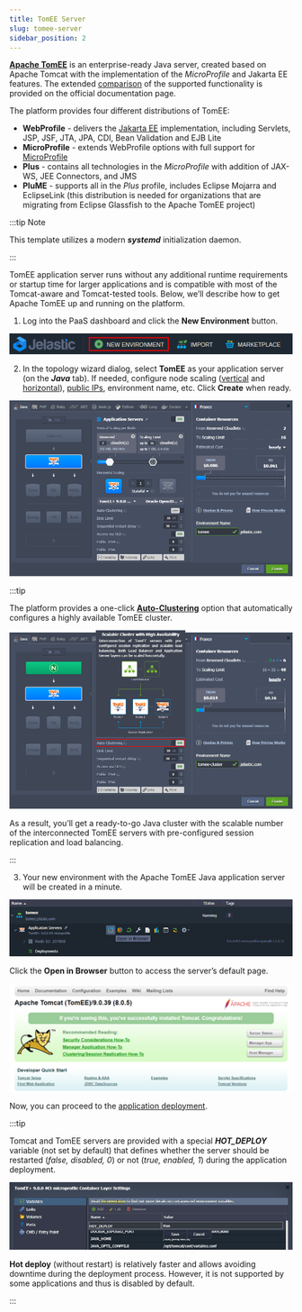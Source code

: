 ```yaml
---
title: TomEE Server
slug: tomee-server
sidebar_position: 2
---
```


<!-- ## Apache TomEE -->

[**Apache TomEE**](https://cloudmydc.com/) is an enterprise-ready Java server, created based on Apache Tomcat with the implementation of the _MicroProfile_ and Jakarta EE features. The extended [comparison](https://cloudmydc.com/) of the supported functionality is provided on the official documentation page.

The platform provides four different distributions of TomEE:

- **WebProfile** - delivers the [Jakarta EE](https://cloudmydc.com/) implementation, including Servlets, JSP, JSF, JTA, JPA, CDI, Bean Validation and EJB Lite
- **MicroProfile** - extends WebProfile options with full support for [MicroProfile](https://cloudmydc.com/)
- **Plus** - contains all technologies in the _MicroProfile_ with addition of JAX-WS, JEE Connectors, and JMS
- **PluME** - supports all in the _Plus_ profile, includes Eclipse Mojarra and EclipseLink (this distribution is needed for organizations that are migrating from Eclipse Glassfish to the Apache TomEE project)

:::tip Note

This template utilizes a modern **_systemd_** initialization daemon.

:::

TomEE application server runs without any additional runtime requirements or startup time for larger applications and is compatible with most of the Tomcat-aware and Tomcat-tested tools. Below, we’ll describe how to get Apache TomEE up and running on the platform.

1. Log into the PaaS dashboard and click the **New Environment** button.

<div style={{
    display:'flex',
    justifyContent: 'center',
    margin: '0 0 1rem 0'
}}>

![Locale Dropdown](./img/TomEEServer/01-new-environment-button.png)

</div>

2. In the topology wizard dialog, select **TomEE** as your application server (on the **_Java_** tab). If needed, configure node scaling ([vertical](https://cloudmydc.com/) and [horizontal](https://cloudmydc.com/)), [public IPs](https://cloudmydc.com/), environment name, etc. Click **Create** when ready.

<div style={{
    display:'flex',
    justifyContent: 'center',
    margin: '0 0 1rem 0'
}}>

![Locale Dropdown](./img/TomEEServer/02-tomee-envronment-topology-wizard.png)

</div>

:::tip

The platform provides a one-click [**Auto-Clustering**](https://cloudmydc.com/) option that automatically configures a highly available TomEE cluster.

<div style={{
    display:'flex',
    justifyContent: 'center',
    margin: '0 0 1rem 0'
}}>

![Locale Dropdown](./img/TomEEServer/03-tomee-auto-clustering.png)

</div>

As a result, you’ll get a ready-to-go Java cluster with the scalable number of the interconnected TomEE servers with pre-configured session replication and load balancing.

:::

3. Your new environment with the Apache TomEE Java application server will be created in a minute.

<div style={{
    display:'flex',
    justifyContent: 'center',
    margin: '0 0 1rem 0'
}}>

![Locale Dropdown](./img/TomEEServer/04-open-tomee-in-browser.png)

</div>

Click the **Open in Browser** button to access the server’s default page.

<div style={{
    display:'flex',
    justifyContent: 'center',
    margin: '0 0 1rem 0'
}}>

![Locale Dropdown](./img/TomEEServer/05-apache-tomee-home-page.png)

</div>

Now, you can proceed to the [application deployment](/deployment/deployment-guide).

:::tip

Tomcat and TomEE servers are provided with a special **_HOT_DEPLOY_** variable (not set by default) that defines whether the server should be restarted (_false, disabled, 0_) or not (_true, enabled, 1_) during the application deployment.

<div style={{
    display:'flex',
    justifyContent: 'center',
    margin: '0 0 1rem 0'
}}>

![Locale Dropdown](./img/TomEEServer/06-tomee-hot-deploy-variable.png)

</div>

**Hot deploy** (without restart) is relatively faster and allows avoiding downtime during the deployment process. However, it is not supported by some applications and thus is disabled by default.

:::

